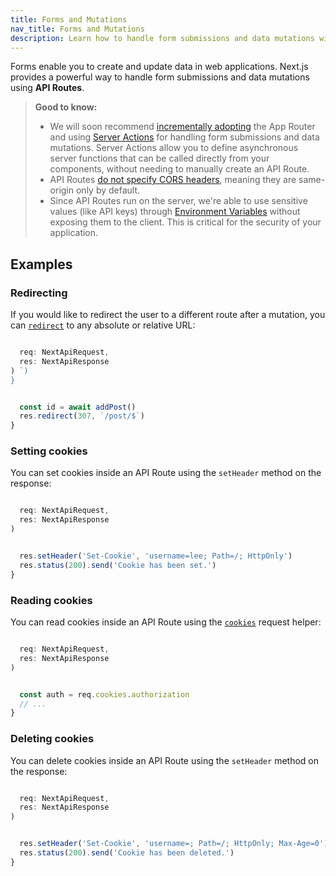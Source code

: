 ```yaml
---
title: Forms and Mutations
nav_title: Forms and Mutations
description: Learn how to handle form submissions and data mutations with Next.js.
---
```


Forms enable you to create and update data in web applications. Next.js provides a powerful way to handle form submissions and data mutations using **API Routes**.

> **Good to know:**
>
> - We will soon recommend [incrementally adopting](/docs/app/guides/migrating/app-router-migration) the App Router and using [Server Actions](/docs/app/getting-started/updating-data) for handling form submissions and data mutations. Server Actions allow you to define asynchronous server functions that can be called directly from your components, without needing to manually create an API Route.
> - API Routes [do not specify CORS headers](https://developer.mozilla.org/docs/Web/HTTP/CORS), meaning they are same-origin only by default.
> - Since API Routes run on the server, we're able to use sensitive values (like API keys) through [Environment Variables](/docs/pages/guides/environment-variables) without exposing them to the client. This is critical for the security of your application.

## Examples

### Redirecting

If you would like to redirect the user to a different route after a mutation, you can [`redirect`](/docs/pages/building-your-application/routing/api-routes#response-helpers) to any absolute or relative URL:

```ts filename="pages/api/submit.ts" switcher

  req: NextApiRequest,
  res: NextApiResponse
) `)
}
```

```js filename="pages/api/submit.js" switcher

  const id = await addPost()
  res.redirect(307, `/post/$`)
}
```

### Setting cookies

You can set cookies inside an API Route using the `setHeader` method on the response:

```ts filename="pages/api/cookie.ts" switcher

  req: NextApiRequest,
  res: NextApiResponse
) 
```

```js filename="pages/api/cookie.js" switcher

  res.setHeader('Set-Cookie', 'username=lee; Path=/; HttpOnly')
  res.status(200).send('Cookie has been set.')
}
```

### Reading cookies

You can read cookies inside an API Route using the [`cookies`](/docs/pages/building-your-application/routing/api-routes#request-helpers) request helper:

```ts filename="pages/api/cookie.ts" switcher

  req: NextApiRequest,
  res: NextApiResponse
) 
```

```js filename="pages/api/cookie.js" switcher

  const auth = req.cookies.authorization
  // ...
}
```

### Deleting cookies

You can delete cookies inside an API Route using the `setHeader` method on the response:

```ts filename="pages/api/cookie.ts" switcher

  req: NextApiRequest,
  res: NextApiResponse
) 
```

```js filename="pages/api/cookie.js" switcher

  res.setHeader('Set-Cookie', 'username=; Path=/; HttpOnly; Max-Age=0')
  res.status(200).send('Cookie has been deleted.')
}
```